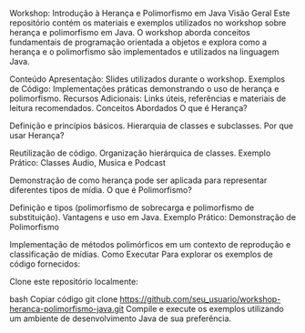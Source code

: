 Workshop: Introdução à Herança e Polimorfismo em Java
Visão Geral
Este repositório contém os materiais e exemplos utilizados no workshop sobre herança e polimorfismo em Java. O workshop aborda conceitos fundamentais de programação orientada a objetos e explora como a herança e o polimorfismo são implementados e utilizados na linguagem Java.

Conteúdo
Apresentação: Slides utilizados durante o workshop.
Exemplos de Código: Implementações práticas demonstrando o uso de herança e polimorfismo.
Recursos Adicionais: Links úteis, referências e materiais de leitura recomendados.
Conceitos Abordados
O que é Herança?

Definição e princípios básicos.
Hierarquia de classes e subclasses.
Por que usar Herança?

Reutilização de código.
Organização hierárquica de classes.
Exemplo Prático: Classes Audio, Musica e Podcast

Demonstração de como herança pode ser aplicada para representar diferentes tipos de mídia.
O que é Polimorfismo?

Definição e tipos (polimorfismo de sobrecarga e polimorfismo de substituição).
Vantagens e uso em Java.
Exemplo Prático: Demonstração de Polimorfismo

Implementação de métodos polimórficos em um contexto de reprodução e classificação de mídias.
Como Executar
Para explorar os exemplos de código fornecidos:

Clone este repositório localmente:

bash
Copiar código
git clone https://github.com/seu_usuario/workshop-heranca-polimorfismo-java.git
Compile e execute os exemplos utilizando um ambiente de desenvolvimento Java de sua preferência.
